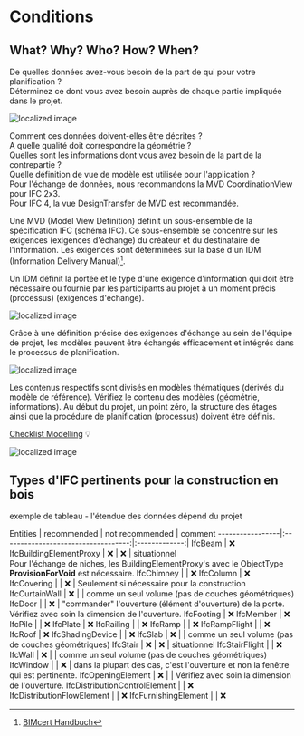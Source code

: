 # Conditions

## What? Why? Who? How? When?

De quelles données avez-vous besoin de la part de qui pour votre planification ?<br>
Déterminez ce dont vous avez besoin auprès de chaque partie impliquée dans le projet. 

![localized image](../img/what.jpg)

Comment ces données doivent-elles être décrites ? <br>
A quelle qualité doit correspondre la géométrie ?  <br>
Quelles sont les informations dont vous avez besoin de la part de la contrepartie ?  <br>
Quelle définition de vue de modèle est utilisée pour l'application ?  <br>
Pour l'échange de données, nous recommandons la MVD CoordinationView pour IFC 2x3.  <br>
Pour IFC 4, la vue DesignTransfer de MVD est recommandée.  <br>

Une MVD (Model View Definition) définit un sous-ensemble de la spécification IFC (schéma IFC). Ce sous-ensemble se concentre sur les exigences (exigences d'échange) du créateur et du destinataire de l'information. Les exigences sont déterminées sur la base d'un IDM (Information Delivery Manual)[^1].
[^1]: [BIMcert Handbuch](https://bif.bauwesen.tuwien.ac.at/fortbildung/kurse/aktuelle-kurse/bimcert/)

Un IDM définit la portée et le type d'une exigence d'information qui doit être nécessaire ou fournie par les participants au projet à un moment précis (processus) (exigences d'échange).


![localized image](../img/how.jpg)

Grâce à une définition précise des exigences d'échange au sein de l'équipe de projet, les modèles peuvent être échangés efficacement et intégrés dans le processus de planification. 

![localized image](../img/why.jpg)

Les contenus respectifs sont divisés en modèles thématiques (dérivés du modèle de référence). Vérifiez le contenu des modèles (géométrie, informations). 
Au début du projet, un point zéro, la structure des étages ainsi que la procédure de planification (processus) doivent être définis.

[Checklist Modelling](../2_Modellierung/modelling.fr.md#ifc-model-setup-cadwork-export) :bulb:

![localized image](../img/fachmodelle.jpg)


## Types d'IFC pertinents pour la construction en bois 

exemple de tableau - l'étendue des données dépend du projet

Entities           | recommended                           | not recommended | comment
-----------------|:-----------------------------------:|:-------------:|
IfcBeam | :x:
IfcBuildingElementProxy | :x: | :x: | situationnel <br> Pour l'échange de niches, les BuildingElementProxy's avec le ObjectType **ProvisionForVoid** est nécessaire.
IfcChimney | | :x:
IfcColumn | :x:
IfcCovering | | :x: | Seulement si nécessaire pour la construction
IfcCurtainWall | :x: | |  comme un seul volume (pas de couches géométriques)
IfcDoor | | :x: | "commander" l'ouverture (élément d'ouverture) de la porte. Vérifiez avec soin la dimension de l'ouverture.
IfcFooting | :x:
IfcMember | :x:
IfcPile | | :x:
IfcPlate | :x:
IfcRailing | | :x:
IfcRamp | | :x:
IfcRampFlight | | :x:
IfcRoof | :x:
IfcShadingDevice | | :x:
IfcSlab | :x: |  | comme un seul volume (pas de couches géométriques)
IfcStair | :x: | :x: | situationnel
IfcStairFlight | | :x:
IfcWall | :x: |  | comme un seul volume (pas de couches géométriques)
IfcWindow | | :x: | dans la plupart des cas, c'est l'ouverture et non la fenêtre qui est pertinente. 
IfcOpeningElement | :x: | | Vérifiez avec soin la dimension de l'ouverture.
IfcDistributionControlElement | | :x:
IfcDistributionFlowElement | | :x:
IfcFurnishingElement | | :x:
